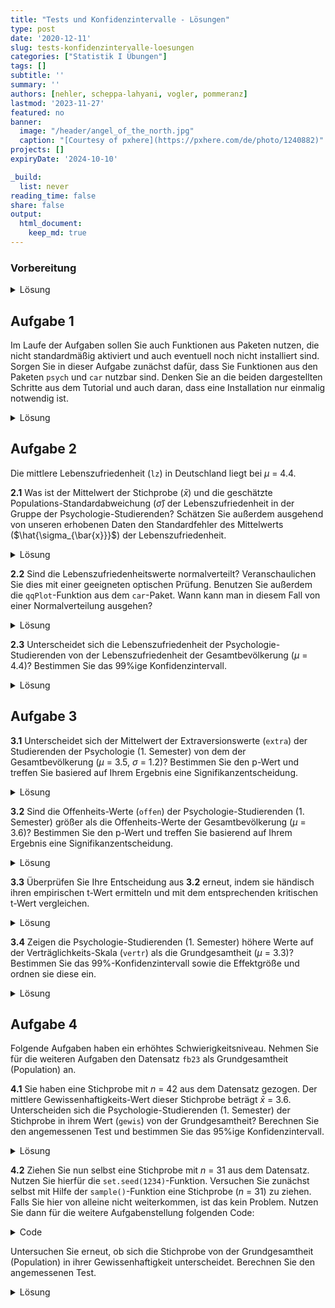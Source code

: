 ```yaml
---
title: "Tests und Konfidenzintervalle - Lösungen" 
type: post
date: '2020-12-11' 
slug: tests-konfidenzintervalle-loesungen
categories: ["Statistik I Übungen"] 
tags: [] 
subtitle: ''
summary: '' 
authors: [nehler, scheppa-lahyani, vogler, pommeranz] 
lastmod: '2023-11-27'
featured: no
banner:
  image: "/header/angel_of_the_north.jpg"
  caption: "[Courtesy of pxhere](https://pxhere.com/de/photo/1240882)"
projects: []
expiryDate: '2024-10-10'

_build:
  list: never
reading_time: false
share: false
output:
  html_document:
    keep_md: true
---
```


### Vorbereitung

<details><summary>Lösung</summary>

Laden Sie zunächst den Datensatz `fb23` von der pandar-Website. Alternativ können Sie die fertige R-Daten-Datei [<i class="fas fa-download"></i> hier herunterladen](/daten/fb23.rda). Beachten Sie in jedem Fall, dass die [Ergänzungen im Datensatz](/lehre/statistik-i/tests-konfidenzintervalle/#prep) vorausgesetzt werden. Die Bedeutung der einzelnen Variablen und ihre Antwortkategorien können Sie dem Dokument [Variablenübersicht](/lehre/statistik-i/variablen.pdf) entnehmen.


```r
#### Was bisher geschah: ----

# Daten laden
load(url('https://pandar.netlify.app/daten/fb23.rda'))

# Nominalskalierte Variablen in Faktoren verwandeln
fb23$hand_factor <- factor(fb23$hand,
                             levels = 1:2,
                             labels = c("links", "rechts"))
fb23$fach <- factor(fb23$fach,
                    levels = 1:5,
                    labels = c('Allgemeine', 'Biologische', 'Entwicklung', 'Klinische', 'Diag./Meth.'))
fb23$ziel <- factor(fb23$ziel,
                        levels = 1:4,
                        labels = c("Wirtschaft", "Therapie", "Forschung", "Andere"))
fb23$wohnen <- factor(fb23$wohnen, 
                      levels = 1:4, 
                      labels = c("WG", "bei Eltern", "alleine", "sonstiges"))

# Rekodierung invertierter Items
fb23$mdbf4_pre_r <- -1 * (fb23$mdbf4_pre - 4 - 1)
fb23$mdbf11_pre_r <- -1 * (fb23$mdbf11_pre - 4 - 1)
fb23$mdbf3_pre_r <-  -1 * (fb23$mdbf3_pre - 4 - 1)
fb23$mdbf9_pre_r <-  -1 * (fb23$mdbf9_pre - 4 - 1)

# Berechnung von Skalenwerten
fb23$gs_pre  <- fb23[, c('mdbf1_pre', 'mdbf4_pre_r', 
                        'mdbf8_pre', 'mdbf11_pre_r')] |> rowMeans()
fb23$wm_pre <-  fb23[, c("mdbf3_pre_r", "mdbf6_pre", 
                         "mdbf9_pre_r", "mdbf12_pre")] |> rowMeans()

# z-Standardisierung
fb23$wm_pre_zstd <- scale(fb23$wm_pre, center = TRUE, scale = TRUE)
```

Prüfen Sie zur Sicherheit, ob alles funktioniert hat:


```r
dim(fb23)
```

```
## [1] 179  48
```

```r
str(fb23)
```

```
## 'data.frame':	179 obs. of  48 variables:
##  $ mdbf1_pre   : int  4 2 4 NA 3 3 2 3 3 2 ...
##  $ mdbf2_pre   : int  2 2 3 3 3 2 3 2 2 1 ...
##  $ mdbf3_pre   : int  3 4 2 2 2 3 3 1 2 2 ...
##  $ mdbf4_pre   : int  2 2 1 2 1 1 3 2 3 3 ...
##  $ mdbf5_pre   : int  3 2 3 2 2 1 3 3 2 4 ...
##  $ mdbf6_pre   : int  2 1 2 2 2 2 2 3 2 2 ...
##  $ mdbf7_pre   : int  4 3 3 1 1 2 2 3 3 3 ...
##  $ mdbf8_pre   : int  3 2 3 2 3 3 2 3 3 2 ...
##  $ mdbf9_pre   : int  2 4 1 2 3 3 4 2 2 3 ...
##  $ mdbf10_pre  : int  3 2 3 3 2 4 2 2 2 2 ...
##  $ mdbf11_pre  : int  3 2 1 2 2 1 3 1 2 4 ...
##  $ mdbf12_pre  : int  1 1 2 3 2 2 2 3 3 2 ...
##  $ lz          : num  5.4 3.4 4.4 4.4 6.4 5.6 5.4 5 4.8 6 ...
##  $ extra       : num  3.5 3 4 3 4 4.5 3.5 3.5 2.5 3 ...
##  $ vertr       : num  1.5 3 3.5 4 4 4.5 4 4 3 3.5 ...
##  $ gewis       : num  4.5 4 5 3.5 3.5 4 4.5 2.5 3.5 4 ...
##  $ neuro       : num  5 5 2 4 3.5 4.5 3 2.5 4.5 4 ...
##  $ offen       : num  5 5 4.5 3.5 4 4 5 4.5 4 3 ...
##  $ prok        : num  1.8 3.1 1.5 1.6 2.7 3.3 2.2 3.4 2.4 3.1 ...
##  $ nerd        : num  4.17 3 2.33 2.83 3.83 ...
##  $ grund       : chr  "Berufsziel" "Interesse am Menschen" "Interesse und Berufsaussichten" "Wissenschaftliche Ergänzung zu meinen bisherigen Tätigkeiten (Arbeit in der psychiatrischen Akutpflege, Gestalt"| __truncated__ ...
##  $ fach        : Factor w/ 5 levels "Allgemeine","Biologische",..: 4 4 4 4 4 4 NA 4 4 NA ...
##  $ ziel        : Factor w/ 4 levels "Wirtschaft","Therapie",..: 2 2 2 2 2 2 NA 4 2 2 ...
##  $ wissen      : int  5 4 5 4 2 3 NA 4 3 3 ...
##  $ therap      : int  5 5 5 5 4 5 NA 3 5 5 ...
##  $ lerntyp     : num  3 3 1 3 3 1 NA 1 3 3 ...
##  $ hand        : int  2 2 2 2 2 2 NA 2 1 2 ...
##  $ job         : int  1 1 1 1 2 2 NA 2 1 2 ...
##  $ ort         : int  2 1 1 1 1 2 NA 1 1 2 ...
##  $ ort12       : int  2 1 2 2 2 1 NA 2 2 1 ...
##  $ wohnen      : Factor w/ 4 levels "WG","bei Eltern",..: 4 1 1 1 1 2 NA 3 3 2 ...
##  $ uni1        : num  0 1 0 1 0 0 0 0 0 0 ...
##  $ uni2        : num  1 1 1 1 1 1 0 1 1 1 ...
##  $ uni3        : num  0 1 0 0 1 0 0 1 1 0 ...
##  $ uni4        : num  0 1 0 1 0 0 0 0 0 0 ...
##  $ attent_pre  : int  6 6 6 6 6 6 NA 4 5 5 ...
##  $ gs_post     : num  3 2.75 4 2.5 3.75 NA 4 2.75 3.75 2.5 ...
##  $ wm_post     : num  2 1 3.75 2.75 3 NA 3.25 2 3.25 2 ...
##  $ ru_post     : num  2.25 1.5 3.75 3.5 3 NA 3.5 2.75 2.75 2.75 ...
##  $ attent_post : int  6 5 6 6 6 NA 6 4 5 3 ...
##  $ hand_factor : Factor w/ 2 levels "links","rechts": 2 2 2 2 2 2 NA 2 1 2 ...
##  $ mdbf4_pre_r : num  3 3 4 3 4 4 2 3 2 2 ...
##  $ mdbf11_pre_r: num  2 3 4 3 3 4 2 4 3 1 ...
##  $ mdbf3_pre_r : num  2 1 3 3 3 2 2 4 3 3 ...
##  $ mdbf9_pre_r : num  3 1 4 3 2 2 1 3 3 2 ...
##  $ gs_pre      : num  3 2.5 3.75 NA 3.25 3.5 2 3.25 2.75 1.75 ...
##  $ wm_pre      : num  2 1 2.75 2.75 2.25 2 1.75 3.25 2.75 2.25 ...
##  $ wm_pre_zstd : num [1:179, 1] -0.9749 -2.3095 0.0261 0.0261 -0.6412 ...
##   ..- attr(*, "scaled:center")= num 2.73
##   ..- attr(*, "scaled:scale")= num 0.749
```

Der Datensatz besteht aus 179 Zeilen (Beobachtungen) und 48 Spalten (Variablen). Falls Sie weitere eigene Variablen erstellt haben, kann die Spaltenzahl natürlich abweichen.

</details>


## Aufgabe 1

Im Laufe der Aufgaben sollen Sie auch Funktionen aus Paketen nutzen, die nicht standardmäßig aktiviert und auch eventuell noch nicht installiert sind. Sorgen Sie in dieser Aufgabe zunächst dafür, dass Sie Funktionen aus den Paketen `psych` und `car` nutzbar sind. Denken Sie an die beiden dargestellten Schritte aus dem Tutorial und auch daran, dass eine Installation nur einmalig notwendig ist. 

<details><summary>Lösung</summary>

Installieren aller wichtigen Packages. Beachten Sie, dass das `psych` Paket eventuell schon im Tutorial installiert wurde, weshalb Sie dies nicht nochmal machen müssen.


```r
install.packages("psych")
install.packages("car")
```

Damit die Funktionen ansprechbar sind, müssen die Pakete auch noch mittels `library` aktiviert werden.


```r
library(psych)
library(car)
```

</details>


## Aufgabe 2

Die mittlere Lebenszufriedenheit (`lz`) in Deutschland liegt bei $\mu$ = 4.4.

**2.1** Was ist der Mittelwert der Stichprobe ($\bar{x}$) und die geschätzte Populations-Standardabweichung ($\hat\sigma$) der Lebenszufriedenheit in der Gruppe der Psychologie-Studierenden? Schätzen Sie außerdem ausgehend von unseren erhobenen Daten den Standardfehler des Mittelwerts ($\hat{\sigma_{\bar{x}}}$) der Lebenszufriedenheit.

<details><summary>Lösung</summary>

**Variante 1**:


```r
mean_lz <- mean(fb23$lz, na.rm = TRUE) #Mittlere Lebenszufriedenheit
mean_lz
```

```
## [1] 5.120904
```

```r
sd_lz <- sd(fb23$lz, na.rm = TRUE) #Standardabweichung (Populationsschätzer)
sd_lz
```

```
## [1] 1.054893
```

```r
n_lz <- length(na.omit(fb23$lz)) #Stichprobengröße

se_lz <- sd_lz / sqrt(n_lz) #Standardfehler
se_lz
```

```
## [1] 0.07929061
```

* Der Mittelwert der Lebenszufriedenheit in der Stichprobe liegt bei 5.121.
* Die Standardabweichung der Lebenszufriedenheit beträgt 1.055.
* Der Standardfehler des Mittelwerts der Lebenszufriedenheit wird als 0.079 geschätzt.

**Variante 2**:


```r
describe(fb23$lz) #Funktion aus Paket "psych"
```

```
##    vars   n mean   sd median trimmed  mad min max range  skew kurtosis   se
## X1    1 177 5.12 1.05    5.4    5.19 0.89 1.4   7   5.6 -0.75     0.58 0.08
```

</details>



**2.2** Sind die Lebenszufriedenheitswerte normalverteilt? Veranschaulichen Sie dies mit einer geeigneten optischen Prüfung. Benutzen Sie außerdem die `qqPlot`-Funktion aus dem `car`-Paket. Wann kann man in diesem Fall von einer Normalverteilung ausgehen?

<details><summary>Lösung</summary>


```r
#Histogramm zur Veranschaulichung der Normalverteilung
hist(fb23$lz, xlim = c(1,7), main = "Histogramm", xlab = "Score", ylab = "Dichte", freq = FALSE)
curve(dnorm(x, mean = mean(fb23$lz, na.rm = TRUE), sd = sd(fb23$lz, na.rm = TRUE)), add = TRUE)
```

![](/lehre/statistik-i/tests-konfidenzintervalle-loesungen_files/figure-html/unnamed-chunk-7-1.png)<!-- -->

```r
#geeigneter Plot: QQ-Plot. Alle Punkte sollten auf einer Linie liegen.
qqnorm(fb23$lz)
qqline(fb23$lz)
```

![](/lehre/statistik-i/tests-konfidenzintervalle-loesungen_files/figure-html/unnamed-chunk-7-2.png)<!-- -->

```r
#Die qqPlot-Funktion zeichnet ein Konfidenzintervall in den QQ-Plot. Dies macht es für Betrachter:innen einfacher zu entscheiden, ob alle Punkte in etwa auf einer Linie liegen. Die Punkte sollten nicht außerhalb der blauen Linien liegen.
qqPlot(fb23$lz)
```

![](/lehre/statistik-i/tests-konfidenzintervalle-loesungen_files/figure-html/unnamed-chunk-7-3.png)<!-- -->

```
## [1] 19 98
```
Das Histogramm, sowie beide Darstellungsweisen des QQ-Plot weisen darauf hin, dass die Daten **nicht** normalverteilt sind.

</details>



**2.3** Unterscheidet sich die Lebenszufriedenheit der Psychologie-Studierenden von der Lebenszufriedenheit der Gesamtbevölkerung ($\mu$ = 4.4)? Bestimmen Sie das 99%ige Konfidenzintervall.

<details><summary>Lösung</summary>

Da die Varianz der Grundgesamtheit nicht bekannt ist, wird ein t-Test herangezogen.
Obwohl keine Normalverteilung vorliegt, können wir aufgrund des *zentralen Grenzwertsatzes* trotzdem einen t-Test rechnen.

**Hypothesengenerierung:**

$\alpha$ = .01 

$H_0$: Die durchschnittliche Lebenzufriedenheit der Psychologie-Studierenden $\mu_1$ unterscheidet sich nicht von der Lebenszufriedenheit der Gesamtbevölkerung $\mu_0$.

$H_0$: $\mu_0$ $=$ $\mu_1$

$H_1$: Die durchschnittliche Lebenzufriedenheit der Psychologie-Studierenden $\mu_1$ unterscheidet sich von der Lebenszufriedenheit der Gesamtbevölkerung $\mu_0$.

$H_1$: $\mu_0$ $\neq$ $\mu_1$


```r
t.test(fb23$lz, mu=4.4)
```

```
## 
## 	One Sample t-test
## 
## data:  fb23$lz
## t = 9.0919, df = 176, p-value < 2.2e-16
## alternative hypothesis: true mean is not equal to 4.4
## 95 percent confidence interval:
##  4.964421 5.277387
## sample estimates:
## mean of x 
##  5.120904
```

```r
t.test(fb23$lz, mu=4.4, conf.level = 0.99) #Default ist 95%, deshalb erhöhen wir auf 99%
```

```
## 
## 	One Sample t-test
## 
## data:  fb23$lz
## t = 9.0919, df = 176, p-value < 2.2e-16
## alternative hypothesis: true mean is not equal to 4.4
## 99 percent confidence interval:
##  4.914427 5.327381
## sample estimates:
## mean of x 
##  5.120904
```

Zuvor ist uns aufgefallen, dass die Lebenszufriedenheit nicht normalverteilt ist.
Außerdem haben wir gelernt das ab $n$ > 30 der zentrale Grenzwertsatz greift.
Es gibt aber auch noch die Möglichkeit auf einen Test mit weniger strengen Voraussetzungen zurückzugreifen. Dafür büßen wir etwas Power ($1 - \beta$) ein. Das heißt, wenn ein Effekt vorliegt ist es schwerer (unwahrscheinlicher) diesen nachzuweisen.
Der Ein-Stichproben Wilcoxon Tests der folgt wird **nicht** in der Vorlesung behandelt und ist auch **nicht** klausurrelevant.


```r
wilcox.test(fb23$lz, mu = 4.4, conf.level = 0.99) #gleiche Argumente wie beim t-Test
```

```
## 
## 	Wilcoxon signed rank test with continuity correction
## 
## data:  fb23$lz
## V = 12005, p-value = 1.644e-13
## alternative hypothesis: true location is not equal to 4.4
```

Auch dieser Test fällt signifikant aus. Daraus können wir schließen:

Mit einer Irrtumswahrscheinlichkeit von 5% kann die $H_0$ verworfen werden. Die Psychologie-Studierenden unterscheiden sich in ihrer Lebenszufriedenheit von der Gesamtbevölkerung. 

</details>

## Aufgabe 3

**3.1** Unterscheidet sich der Mittelwert der Extraversionswerte (`extra`) der Studierenden der Psychologie (1. Semester) von dem der Gesamtbevölkerung ($\mu$ = 3.5, $\sigma$ = 1.2)? Bestimmen Sie den p-Wert und treffen Sie basiered auf Ihrem Ergebnis eine Signifikanzentscheidung.

<details><summary>Lösung</summary>

**Hypothesengenerierung:**

$\alpha$ = .05 

$H_0$: Der Mittelwert der Extraversionswerte der Psychologie-Studierenden $\mu_1$ unterscheidet sich nicht von der Gesamtbevölkerung $\mu_0$.

$H_0$: $\mu_0$ $=$ $\mu_1$

$H_1$: Die Mittelwert der Extraversionswerte der Psychologie-Studierenden $\mu_1$ unterscheidet sich von der Gesamtbevölkerung $\mu_0$.

$H_1$: $\mu_0$ $\neq$ $\mu_1$


```r
## Erste Schritte

anyNA(fb23$extra) #keine NA's vorhanden

mean_extra_pop <- 3.5 #Mittelwert der Population

sd_extra_pop <- 1.2 #empirische Standardabweichung der Population

se_extra <- sd_extra_pop / sqrt(nrow(fb23)) #Standardfehler

mean_extra_smpl <- mean(fb23$extra) #Mittelwert der Stichprobe
```
**z-Wert bestimmen**

```r
z_extra <- (mean_extra_smpl - mean_extra_pop) / se_extra #empirischer z-Wert
```
**p-Wert bestimmen**

```r
2 * pnorm(z_extra) #p < .05, signifikant
```
**optionale z-Wert-Prüfung**

```r
z_krit <- qnorm(1 - 0.05/2) #kritischer z-Wert, zweiseitig

abs(z_extra) > z_krit #signifikant, kann als zusätzliche Überprüfung genutzt werden
```

</details>

**3.2** Sind die Offenheits-Werte (`offen`) der Psychologie-Studierenden (1. Semester) größer als die Offenheits-Werte der Gesamtbevölkerung ($\mu$ = 3.6)? Bestimmen Sie den p-Wert und treffen Sie basierend auf Ihrem Ergebnis eine Signifikanzentscheidung.

<details><summary>Lösung</summary>

**Hypothesengenerierung:**

$\alpha$ = .05 

$H_0$: Die durchschnittlichen Offenheits-Werte der Psychologie-Studierenden $\mu_1$ sind geringer oder gleich groß wie die Werte der Gesamtbevölkerung $\mu_0$.

$H_0$: $\mu_0$ $\geq$ $\mu_1$

$H_1$: Die durchschnittlichen Offenheits-Werte der Psychologie-Studierenden $\mu_1$ sind größer als die Werte der Gesamtbevölkerung $\mu_0$.

$H_1$: $\mu_0$ $<$ $\mu_1$


```r
t.test(fb23$offen, mu = 3.6, alternative = "greater")
```

```
## 
## 	One Sample t-test
## 
## data:  fb23$offen
## t = 2.0257, df = 178, p-value = 0.02214
## alternative hypothesis: true mean is greater than 3.6
## 95 percent confidence interval:
##  3.625769      Inf
## sample estimates:
## mean of x 
##  3.740223
```



Der p-Wert beträgt 0.0221 < .05, somit kann mit einer Irrtumswahrscheinlichkeit von 5% die $H_0$ verworfen werden. Die Psychologie-Studierenden haben höhere Offenheits-Werte im Vergleich zur Gesamtbevölkerung.


</details>

**3.3** Überprüfen Sie Ihre Entscheidung aus **3.2** erneut, indem sie händisch ihren empirischen t-Wert ermitteln und mit dem entsprechenden kritischen t-Wert vergleichen.

<details><summary>Lösung</summary>


```r
t_emp <- (mean(fb23$offen)-3.6) / (sd(fb23$offen)/sqrt(nrow(fb23))) # (Mittelwert Stichprobe - Mittelwert Population) / Standardfehler des Mittelwerts
t_krit <- qt(0.05, df = (nrow(fb23)-1), lower.tail = FALSE) # Bei "Default" des vorigen Tests gehen wir von 5% beim Alphafehler aus - Alternativhypothese Größer, daher lower.tail = F
t_emp > t_krit #Vergleich
```

```
## [1] TRUE
```

Da der empirische Wert größer als der kritische Wert ist, können wir erneut bestätigen, dass die H0 verworfen und die H1 angenommen werden kann!

</details>

**3.4** Zeigen die Psychologie-Studierenden (1. Semester) höhere Werte auf der Verträglichkeits-Skala (`vertr`) als die Grundgesamtheit ($\mu$ = 3.3)? Bestimmen Sie das 99%-Konfidenzintervall sowie die Effektgröße und ordnen sie diese ein.



<details><summary>Lösung</summary>

**Hypothesengenerierung:**

$\alpha$ = .01 

$H_0$: Die durchschnittlichen Verträglichkeits-Werte der Psychologie-Studierenden $\mu_1$ sind geringer oder gleich groß wie die Werte der Gesamtbevölkerung $\mu_0$.

$H_0$: $\mu_0$ $\geq$ $\mu_1$

$H_1$: Die durchschnittlichen Verträglichkeits-Werte der Psychologie-Studierenden $\mu_1$ sind größer als die Werte der Gesamtbevölkerung $\mu_0$.

$H_1$: $\mu_0$ $<$ $\mu_1$


```r
anyNA(fb23$vertr) # NAs vorhanden !

mean_vertr <- mean(fb23$vertr, na.rm = TRUE) #Mittlere Verträglichkeit der Stichprobe

sd_vertr <- sd(fb23$vertr, na.rm = TRUE) #Stichproben SD (Populationsschätzer)

mean_pop_vertr <- 3.3 #Mittlere Verträglichkeit der Grundgesamtheit
```
**Konfidenzintervall**

```r
t_quantil_einseitig_vertr <- qt(0.01, df = length(na.omit(fb23$vertr))-1, lower.tail = FALSE)

t_lower_vertr <- mean_vertr - t_quantil_einseitig_vertr * (sd_vertr / sqrt(length(na.omit(fb23$vertr)))) # Formel für N muss angepasst werden an NAs -> Wir nehmen die Länge des Vektors der Variable ohne NA statt nrow! Siehe Deskriptivstatistik für Intervallskalen
```
**Effektgröße**

```r
d3 <- abs((mean_vertr - mean_pop_vertr) / sd_vertr) #abs(), da Betrag
d3
```

```
## [1] 0.198954
```

Da der Mittelwert der Population von 3.3 kleiner ist als das untere Konfidenzintervall mit 3.319 kann die $H_0$ verworfen werden.
Die Effektgröße ist mit 0.2 nach Cohen (1988) als klein einzuordnen.


</details>



## Aufgabe 4

Folgende Aufgaben haben ein erhöhtes Schwierigkeitsniveau.
Nehmen Sie für die weiteren Aufgaben den Datensatz `fb23` als Grundgesamtheit (Population) an.

**4.1** Sie haben eine Stichprobe mit $n$ = 42 aus dem Datensatz gezogen. Der mittlere Gewissenhaftigkeits-Wert dieser Stichprobe beträgt $\bar{x}$ = 3.6. Unterscheiden sich die Psychologie-Studierenden (1. Semester) der Stichprobe in ihrem Wert (`gewis`) von der Grundgesamtheit?
Berechnen Sie den angemessenen Test und bestimmen Sie das 95%ige Konfidenzintervall.

<details><summary>Lösung</summary>

**Hypothesengenerierung:**

$\alpha$ = .05 

$H_0$: Die durchschnittliche Gewissenhaftigkeit der Psychologie-Studierenden aus der Stichprobe $\mu_1$ unterscheidet sich nicht von der Gewissenhaftigkeit der Gesamtbevölkerung (Datensatz) $\mu_0$.

$H_0$: $\mu_0$ $=$ $\mu_1$

$H_1$: Die durchschnittliche Gewissenhaftigkeit der Psychologie-Studierenden aus der Stichprobe $\mu_1$ unterscheidet sich von der Gewissenhaftigkeit der Gesamtbevölkerung (Datensatz) $\mu_0$.

$H_1$: $\mu_0$ $\neq$ $\mu_1$

**z-Test:**

Wir arbeiten für diesen Aufgabenblock unter der Annahme, dass uns die Daten der gesamten Population, in unserem Fall aller Psychologie 1. Semester, in Form des Datensatzes `fb23` vorliegen. Daher ist der angemessene Test ist in diesem Fall der z-Test.

Zuvor überprüfen wir noch ob es fehlende Werte auf der Variable `gewis` gibt. Sollte dies nicht der Fall sein können wir uns das Argument `na.rm = TRUE` sowie die Funktion `na.omit()` später an mehreren Stellen in der Rechnung sparen.


```r
anyNA(fb23$gewis) #keine NA's vorhanden
```

```
## [1] FALSE
```

Nun zur eigentlichen Rechnung:


```r
mean_gewis_pop <- mean(fb23$gewis) #Mittelwert der Population

mean_gewis_smpl1 <- 3.6 #Mittelwert der Stichprobe
```

Weiterhin brauchen wir den Standardfehler. Dieser erechnet sich bei einem z-Test über die Standardabweichung der Population.


```r
sd_gewis_pop <- sd(fb23$gewis) * sqrt((nrow(fb23) - 1) / nrow(fb23)) #empirische Standardabweichung der Population

se_gewis <- sd_gewis_pop / sqrt(nrow(fb23)) #Standardfehler
```

Da die `sd()`-Funktion von Natur aus die geschätzte Standardabweichung berechnet, wir aber die empirische Standardabweichung benötigen müssen wir diese noch mit $\sqrt\frac{n-1}{n}$ verrechnen.

Weiter geht es mit:


```r
z_gewis1 <- (mean_gewis_smpl1 - mean_gewis_pop) / se_gewis #empirischer z-Wert

z_krit <- qnorm(1 - 0.05/2) #kritischer z-Wert, zweiseitig
```

Der Abgleich des empirischen z-Werts mit dem kritischen Wert ergibt:


```r
abs(z_gewis1) > z_krit #nicht signifikant
```

```
## [1] FALSE
```

Zusätzlich lässt sich auch noch der p-Wert über folgende Formel berechnen:


```r
2 * pnorm(z_gewis1, lower.tail = FALSE) #p > .05, nicht signifikant
```

```
## [1] 0.2253066
```

**Konfidenzintervall:**


```r
upper_conf_gewis <- mean_gewis_smpl1 + z_krit * se_gewis
lower_conf_gewis <- mean_gewis_smpl1 - z_krit * se_gewis

conf_int <- c(lower_conf_gewis, upper_conf_gewis)
conf_int # Mittelwert der Population innerhalb des Intervalls, H0 kann nicht verworfen werden
```

```
## [1] 3.488025 3.711975
```

Mit einer Irrtumswahrscheinlichkeit von 5% kann die $H_0$ nicht verworfen werden. Die Psychologie-Studierenden der Stichprobe unterscheiden sich nicht in ihrer Gewissenhaftigkeit von der Grundgesamtheit (Datensatz). 
Das 95%-ige Konfidenzintervall liegt zwischen 3.49 und 3.71.


</details>


**4.2** Ziehen Sie nun selbst eine Stichprobe mit $n$ = 31 aus dem Datensatz. Nutzen Sie hierfür die `set.seed(1234)`-Funktion. Versuchen Sie zunächst selbst mit Hilfe der `sample()`-Funktion eine Stichprobe ($n$ = 31) zu ziehen. Falls Sie hier von alleine nicht weiterkommen, ist das kein Problem. Nutzen Sie dann für die weitere Aufgabenstellung folgenden Code:

<details><summary>Code</summary>


```r
set.seed(1234) #erlaubt Reproduzierbarkeit
fb23_sample <- fb23[sample(nrow(fb23), size = 31), ] #zieht eine Stichprobe mit n = 31
```

</details>

Untersuchen Sie erneut, ob sich die Stichprobe von der Grundgesamtheit (Population) in ihrer Gewissenhaftigkeit unterscheidet. Berechnen Sie den angemessenen Test.

<details><summary>Lösung</summary>

**Hypothesengenerierung:**

$\alpha$ = .05 

$H_0$: Die durchschnittliche Gewissenhaftigkeit der Psychologie-Studierenden aus der Stichprobe $\mu_1$ unterscheidet sich nicht von der Gewissenhaftigkeit der Gesamtbevölkerung (Datensatz) $\mu_0$.

$H_0$: $\mu_0$ $=$ $\mu_1$

$H_1$: Die durchschnittliche Gewissenhaftigkeit der Psychologie-Studierenden aus der Stichprobe $\mu_1$ unterscheidet sich von der Gewissenhaftigkeit der Gesamtbevölkerung (Datensatz) $\mu_0$.

$H_1$: $\mu_0$ $\neq$ $\mu_1$

**Stichprobenziehung:**


```r
set.seed(1234) #erlaubt Reproduzierbarkeit
fb23_sample <- fb23[sample(nrow(fb23), size = 31), ] #zieht eine Stichprobe mit n = 31
```

Mit der `set.seed()`-Funktion haben wir uns bereits im vorherigen Kapitel zu [Verteilungen](/lehre/statistik-i/verteilungen/) beschäftigt. Sie erlaubt uns die Ergebnisse eines Zufallsvorgangs konstant zu halten.
Die `sample()`-Funktion nimmt als erstes Argument **keinen** Datensatz entgegen sondern ausschließlich einen Vektor. Daher nutzen wir die Funktion um uns wahllos 31 Zahlen zwischen 1 und `nrow(fb23)` auszugeben. Der äußere Teil gibt uns dann die Zeilen (Personen) die mit den besagten 31 Zahlen übereinstimmen wieder. 

**z-Test:**

Nachdem wir unsere Stichprobe gezogen haben ist die Berechnung analog zu Aufgabe 4.1. Für eine detailierte Beschreibung der Rechenschritte verweisen wir Sie auf die Lösung der vorherigen Aufgabe.


```r
anyNA(fb23$gewis) #keine NA's vorhanden
```

```
## [1] FALSE
```

```r
mean_gewis_pop <- mean(fb23$gewis) #Mittelwert der Population

sd_gewis_pop <- sd(fb23$gewis) * sqrt((nrow(fb23) - 1) / nrow(fb23)) #empirische Standardabweichung der Population

se_gewis <- sd_gewis_pop / sqrt(nrow(fb23)) #Standardfehler

mean_gewis_smpl2 <- mean(fb23_sample$gewis) #Mittelwert der Stichprobe

z_gewis2 <- (mean_gewis_smpl2 - mean_gewis_pop) / se_gewis #empirischer z-Wert

z_krit <- qnorm(1 - 0.05/2) #kritischer z-Wert, zweiseitig

abs(z_gewis2) > z_krit #signifikant
```

```
## [1] TRUE
```

```r
2 * pnorm(z_gewis2) #p < .05, signifikant
```

```
## [1] 0.02563394
```

Mit einer Irrtumswahrscheinlichkeit von 5% kann die $H_0$ verworfen werden. Die Psychologie-Studierenden der Stichprobe unterscheiden sich in ihrer Gewissenhaftigkeit von der Grundgesamtheit (Datensatz). 




</details>
